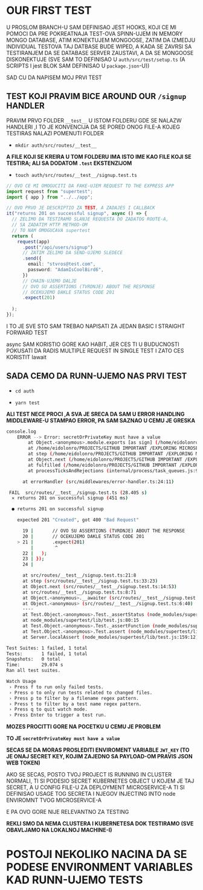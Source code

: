 # OUR FIRST TEST

U PROSLOM BRANCH-U SAM DEFINISAO JEST HOOKS, KOJI CE MI POMOCI DA PRE POKREATNAJA TEST-OVA SPINN-UJEM IN MEMORY MONGO DATABASE, ATIM KONEKTUJEM MONGOOSE, ZATIM DA IZMEDJU INDIVIDUAL TESTOVA TAJ DATBASE BUDE WIPED, A KADA SE ZAVRSI SA TESTIRANJEM DA SE DATABASE SERVER ZAUSTAVI, A DA SE MONGOOSE DISKONEKTUJE (SVE SAM TO DEFINISAO U `auth/src/test/setup.ts` (A SCRIPTS I jest BLOK SAM DEFINISAO U `package.json`-U))

SAD CU DA NAPISEM MOJ PRVI TEST

## TEST KOJI PRAVIM BICE AROUND OUR `/signup` HANDLER

PRAVIM PRVO FOLDER `__test__` U ISTOM FOLDERU GDE SE NALAZW HANDLERI ,I TO JE KONVENCIJA DA SE PORED ONOG FILE-A KOJEG TESTIRAS NALAZI POMENUTI FOLDER

- `mkdir auth/src/routes/__test__`

**A FILE KOJI SE KREIRA U TOM FOLDERU IMA ISTO IME KAO FILE KOJI SE TESTIRA; ALI SA DODATOM `.test` EKSTENZIJOM**

- `touch auth/src/routes/__test__/signup.test.ts`

```ts
// OVO CE MI OMOGUCITI DA FAKE-UJEM REQUEST TO THE EXPRESS APP
import request from "supertest";
import { app } from "../../app";

// OVO PRVO JE DESCRIPTIO ZA TEST, A ZADAJES I CALLBACK
it("returns 201 on successful signup", async () => {
  // ZELIMO DA TESTIRAMO SLANJE REQUESTA DO ZADATOG ROUTE-A,
  // SA ZADATIM HTTP METHOD-OM
  // TO NAM OMOGUCAVA supertest
  return (
    request(app)
      .post("/api/users/signup")
      // ZATIM ZELIMO DA SEND-UJEMO SLEDECE
      .send({
        email: "stvros@test.com",
        password: "AdamIsCoolBird6",
      })
      // CHAIN-UJEMO DALJE
      // OVO SU ASSERTIONS (TVRDNJE) ABOUT THE RESPONSE
      // OCEKUJEMO DAKLE STATUS CODE 201
      .expect(201)
      
  );
});
```

I TO JE SVE STO SAM TREBAO NAPISATI ZA JEDAN BASIC I STRAIGHT FORWARD TEST

async SAM KORISTIO GORE KAO HABIT, JER CES TI U BUDUCNOSTI POKUSATI DA RADIS MULTIPLE REQUEST IN SINGLE TEST I ZATO CES KORISTIT Iawait

## SADA CEMO DA RUNN-UJEMO NAS PRVI TEST

- `cd auth`

- `yarn test`

**ALI TEST NECE PROCI ,A SVA JE SRECA DA SAM U ERROR HANDLING MIDDLEWARE-U STAMPAO ERROR, PA SAM SAZNAO U CEMU JE GRESKA**

```bash
console.log
    ERROR --> Error: secretOrPrivateKey must have a value
        at Object.<anonymous>.module.exports [as sign] (/home/eidolonro/PROJECTS/GITHUB IMPORTANT /EXPLORING MICROSERVICES/2_micro_ticket/auth/node_modules/jsonwebtoken/sign.js:107:20)
        at /home/eidolonro/PROJECTS/GITHUB IMPORTANT /EXPLORING MICROSERVICES/2_micro_ticket/auth/src/routes/signup.ts:53:21
        at step (/home/eidolonro/PROJECTS/GITHUB IMPORTANT /EXPLORING MICROSERVICES/2_micro_ticket/auth/src/routes/signup.ts:33:23)
        at Object.next (/home/eidolonro/PROJECTS/GITHUB IMPORTANT /EXPLORING MICROSERVICES/2_micro_ticket/auth/src/routes/signup.ts:14:53)
        at fulfilled (/home/eidolonro/PROJECTS/GITHUB IMPORTANT /EXPLORING MICROSERVICES/2_micro_ticket/auth/src/routes/signup.ts:5:58)
        at processTicksAndRejections (internal/process/task_queues.js:93:5)

      at errorHandler (src/middlewares/error-handler.ts:24:11)

 FAIL  src/routes/__test__/signup.test.ts (28.405 s)
  ✕ returns 201 on successful signup (451 ms)

  ● returns 201 on successful signup

    expected 201 "Created", got 400 "Bad Request"

      19 |       // OVO SU ASSERTIONS (TVRDNJE) ABOUT THE RESPONSE
      20 |       // OCEKUJEMO DAKLE STATUS CODE 201
    > 21 |       .expect(201)
         |        ^
      22 |   );
      23 | });
      24 |

      at src/routes/__test__/signup.test.ts:21:8
      at step (src/routes/__test__/signup.test.ts:33:23)
      at Object.next (src/routes/__test__/signup.test.ts:14:53)
      at src/routes/__test__/signup.test.ts:8:71
      at Object.<anonymous>.__awaiter (src/routes/__test__/signup.test.ts:4:12)
      at Object.<anonymous> (src/routes/__test__/signup.test.ts:6:40)
      ----
      at Test.Object.<anonymous>.Test._assertStatus (node_modules/supertest/lib/test.js:296:12)
      at node_modules/supertest/lib/test.js:80:15
      at Test.Object.<anonymous>.Test._assertFunction (node_modules/supertest/lib/test.js:311:11)
      at Test.Object.<anonymous>.Test.assert (node_modules/supertest/lib/test.js:201:21)
      at Server.localAssert (node_modules/supertest/lib/test.js:159:12)

Test Suites: 1 failed, 1 total
Tests:       1 failed, 1 total
Snapshots:   0 total
Time:        29.074 s
Ran all test suites.

Watch Usage
 › Press f to run only failed tests.
 › Press o to only run tests related to changed files.
 › Press p to filter by a filename regex pattern.
 › Press t to filter by a test name regex pattern.
 › Press q to quit watch mode.
 › Press Enter to trigger a test run.

```

**MOZES PROCITTI GORE NA POCETKU U CEMU JE PROBLEM**

**TO JE `secretOrPrivateKey must have a value`**

**SECAS SE DA MORAS PROSLEDITI ENVIROMENT VARIABLE `JWT_KEY` (TO JE ONAJ SECRET KEY, KOJIM ZAJEDNO SA PAYLOAD-OM PRAVIS JSON WEB TOKEN)**

AKO SE SECAS, POSTO TVOJ PROJECT IS RUNNING IN CLUSTER NORMALI, TI SI PODESIO SECRET KUBERNETES OBJECT U KOJEM JE TAJ SECRET, A U CONFIG FILE-U ZA DEPLOYMENT MICROSERVICE-A TI SI DEFINISAO USAGE TOG SECRETA I NJEGOV INJECTING INTO node ENVIROMNT TVOG MICROSERVICE-A

E PA OVO GORE NIJE RELEVANTNO ZA TESTING

**REKLI SMO DA NEMA CLUSTERA I KUBERNETESA DOK TESTIRAMO (SVE OBAVLJAMO NA LOKALNOJ MACHINE-I)**

# POSTOJI NEKOLIKO NACINA DA SE PODESE ENVIRONMENT VARIABLES KAD  RUNN-UJEMO TESTS

